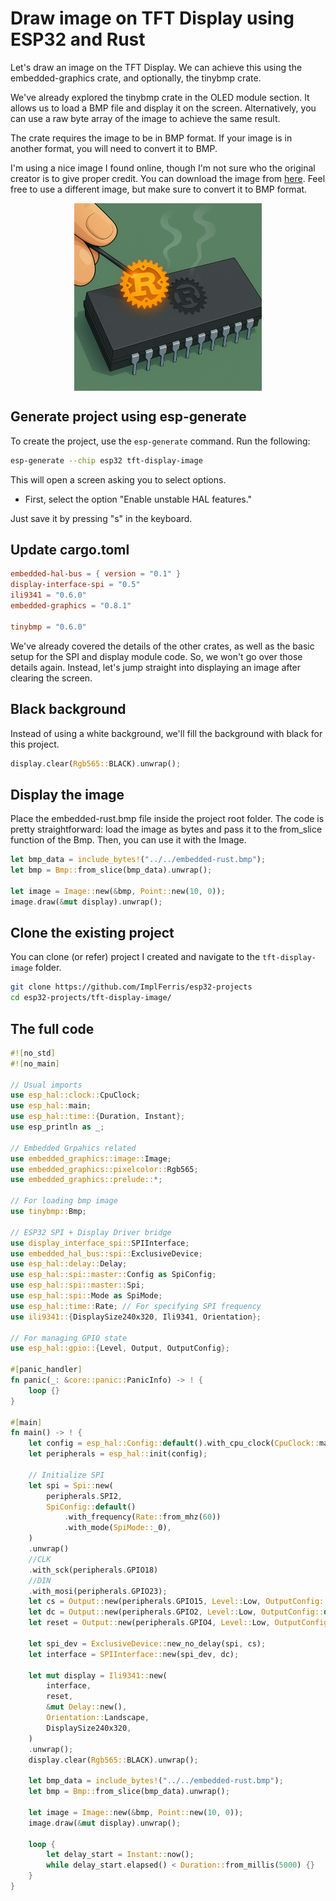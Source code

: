# Draw image on TFT Display using ESP32 and Rust

Let's draw an image on the TFT Display. We can achieve this using the embedded-graphics crate, and optionally, the tinybmp crate.

We've already explored the tinybmp crate in the OLED module section. It allows us to load a BMP file and display it on the screen. Alternatively, you can use a raw byte array of the image to achieve the same result.

The crate requires the image to be in BMP format. If your image is in another format, you will need to convert it to BMP.

I'm using a nice image I found online, though I'm not sure who the original creator is to give proper credit. You can download the image from [here](./images/embedded-rust.bmp). Feel free to use a different image, but make sure to convert it to BMP format.

<img style="display: block; margin: auto;" alt="embedded rust file" src="./images/embedded-rust.bmp"/>


## Generate project using esp-generate
To create the project, use the `esp-generate` command. Run the following:

```sh
esp-generate --chip esp32 tft-display-image
```

This will open a screen asking you to select options. 

- First, select the option "Enable unstable HAL features."

Just save it by pressing "s" in the keyboard.

## Update cargo.toml

```toml
embedded-hal-bus = { version = "0.1" }
display-interface-spi = "0.5"
ili9341 = "0.6.0"
embedded-graphics = "0.8.1"

tinybmp = "0.6.0"
```

We've already covered the details of the other crates, as well as the basic setup for the SPI and display module code.  So, we won't go over those details again. Instead, let's jump straight into displaying an image after clearing the screen.

## Black background

Instead of using a white background, we'll fill the background with black for this project. 

```rust
display.clear(Rgb565::BLACK).unwrap();
```

## Display the image

Place the embedded-rust.bmp file inside the project root folder. The code is pretty straightforward: load the image as bytes and pass it to the from_slice function of the Bmp. Then, you can use it with the Image.

```rust
let bmp_data = include_bytes!("../../embedded-rust.bmp");
let bmp = Bmp::from_slice(bmp_data).unwrap();

let image = Image::new(&bmp, Point::new(10, 0));
image.draw(&mut display).unwrap();

```

## Clone the existing project
You can clone (or refer) project I created and navigate to the `tft-display-image` folder.

```sh
git clone https://github.com/ImplFerris/esp32-projects
cd esp32-projects/tft-display-image/
```

## The full code

```rust
#![no_std]
#![no_main]

// Usual imports
use esp_hal::clock::CpuClock;
use esp_hal::main;
use esp_hal::time::{Duration, Instant};
use esp_println as _;

// Embedded Grpahics related
use embedded_graphics::image::Image;
use embedded_graphics::pixelcolor::Rgb565;
use embedded_graphics::prelude::*;

// For loading bmp image
use tinybmp::Bmp;

// ESP32 SPI + Display Driver bridge
use display_interface_spi::SPIInterface;
use embedded_hal_bus::spi::ExclusiveDevice;
use esp_hal::delay::Delay;
use esp_hal::spi::master::Config as SpiConfig;
use esp_hal::spi::master::Spi;
use esp_hal::spi::Mode as SpiMode;
use esp_hal::time::Rate; // For specifying SPI frequency
use ili9341::{DisplaySize240x320, Ili9341, Orientation};

// For managing GPIO state
use esp_hal::gpio::{Level, Output, OutputConfig};

#[panic_handler]
fn panic(_: &core::panic::PanicInfo) -> ! {
    loop {}
}

#[main]
fn main() -> ! {
    let config = esp_hal::Config::default().with_cpu_clock(CpuClock::max());
    let peripherals = esp_hal::init(config);

    // Initialize SPI
    let spi = Spi::new(
        peripherals.SPI2,
        SpiConfig::default()
            .with_frequency(Rate::from_mhz(60))
            .with_mode(SpiMode::_0),
    )
    .unwrap()
    //CLK
    .with_sck(peripherals.GPIO18)
    //DIN
    .with_mosi(peripherals.GPIO23);
    let cs = Output::new(peripherals.GPIO15, Level::Low, OutputConfig::default());
    let dc = Output::new(peripherals.GPIO2, Level::Low, OutputConfig::default());
    let reset = Output::new(peripherals.GPIO4, Level::Low, OutputConfig::default());

    let spi_dev = ExclusiveDevice::new_no_delay(spi, cs);
    let interface = SPIInterface::new(spi_dev, dc);

    let mut display = Ili9341::new(
        interface,
        reset,
        &mut Delay::new(),
        Orientation::Landscape,
        DisplaySize240x320,
    )
    .unwrap();
    display.clear(Rgb565::BLACK).unwrap();

    let bmp_data = include_bytes!("../../embedded-rust.bmp");
    let bmp = Bmp::from_slice(bmp_data).unwrap();

    let image = Image::new(&bmp, Point::new(10, 0));
    image.draw(&mut display).unwrap();

    loop {
        let delay_start = Instant::now();
        while delay_start.elapsed() < Duration::from_millis(5000) {}
    }
}
```
